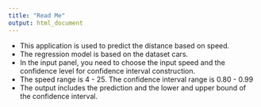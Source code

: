 ```yaml
---
title: "Read Me"
output: html_document
---
```


- This application is used to predict the distance based on speed.
- The regression model is based on the dataset cars.
- In the input panel, you need to choose the input speed and the confidence level for confidence interval construction.
- The speed range is 4 - 25. The confidence interval range is 0.80 - 0.99
- The output includes the prediction and the lower and upper bound of the confidence interval.